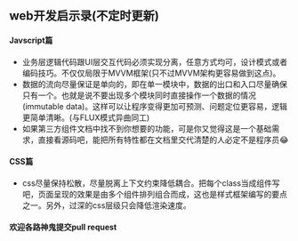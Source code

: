 ## web开发启示录(不定时更新)

#### Javscript篇
  * 业务层逻辑代码跟UI层交互代码必须实现分离，任意方式均可，设计模式或者编码技巧。不仅仅局限于MVVM框架(只不过MVVM架构更容易做到这点)。
  * 数据的流向尽量保证是单向的，即在单一模块中，数据的出口和入口尽量确保只有一个。也就是说不要出现多个模块同时直接操作一个数据的情况(immutable data)。这样可以让程序变得更加可预测、问题定位更容易，逻辑更简单清晰。(与FLUX模式异曲同工)
  * 如果第三方组件文档中找不到你想要的功能，可是你又觉得这是一个基础需求，直接看源码吧，能把所有特性都在文档里交代清楚的人必定不是程序员😂
    

#### CSS篇
  * css尽量保持松散，尽量脱离上下文约束降低耦合。把每个class当成组件写吧，页面呈现的效果是由多个组件排列组合而成，这也是样式框架编写的要点之一。另外，过深的css层级只会降低渲染速度。

  
  
  
  
  
  
  
  
#### 欢迎各路神鬼提交pull request

